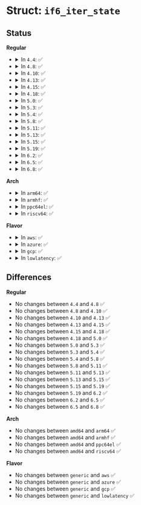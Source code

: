 # Struct: <code>if6_iter_state</code>

## Status
<b>Regular</b>
<ul>
<li>
<details>
<summary>In <code>4.4</code>: ✅</summary>

```c
struct if6_iter_state {
    struct seq_net_private p;
    int bucket;
    int offset;
};
```
</details>
</li>
<li>
<details>
<summary>In <code>4.8</code>: ✅</summary>

```c
struct if6_iter_state {
    struct seq_net_private p;
    int bucket;
    int offset;
};
```
</details>
</li>
<li>
<details>
<summary>In <code>4.10</code>: ✅</summary>

```c
struct if6_iter_state {
    struct seq_net_private p;
    int bucket;
    int offset;
};
```
</details>
</li>
<li>
<details>
<summary>In <code>4.13</code>: ✅</summary>

```c
struct if6_iter_state {
    struct seq_net_private p;
    int bucket;
    int offset;
};
```
</details>
</li>
<li>
<details>
<summary>In <code>4.15</code>: ✅</summary>

```c
struct if6_iter_state {
    struct seq_net_private p;
    int bucket;
    int offset;
};
```
</details>
</li>
<li>
<details>
<summary>In <code>4.18</code>: ✅</summary>

```c
struct if6_iter_state {
    struct seq_net_private p;
    int bucket;
    int offset;
};
```
</details>
</li>
<li>
<details>
<summary>In <code>5.0</code>: ✅</summary>

```c
struct if6_iter_state {
    struct seq_net_private p;
    int bucket;
    int offset;
};
```
</details>
</li>
<li>
<details>
<summary>In <code>5.3</code>: ✅</summary>

```c
struct if6_iter_state {
    struct seq_net_private p;
    int bucket;
    int offset;
};
```
</details>
</li>
<li>
<details>
<summary>In <code>5.4</code>: ✅</summary>

```c
struct if6_iter_state {
    struct seq_net_private p;
    int bucket;
    int offset;
};
```
</details>
</li>
<li>
<details>
<summary>In <code>5.8</code>: ✅</summary>

```c
struct if6_iter_state {
    struct seq_net_private p;
    int bucket;
    int offset;
};
```
</details>
</li>
<li>
<details>
<summary>In <code>5.11</code>: ✅</summary>

```c
struct if6_iter_state {
    struct seq_net_private p;
    int bucket;
    int offset;
};
```
</details>
</li>
<li>
<details>
<summary>In <code>5.13</code>: ✅</summary>

```c
struct if6_iter_state {
    struct seq_net_private p;
    int bucket;
    int offset;
};
```
</details>
</li>
<li>
<details>
<summary>In <code>5.15</code>: ✅</summary>

```c
struct if6_iter_state {
    struct seq_net_private p;
    int bucket;
    int offset;
};
```
</details>
</li>
<li>
<details>
<summary>In <code>5.19</code>: ✅</summary>

```c
struct if6_iter_state {
    struct seq_net_private p;
    int bucket;
    int offset;
};
```
</details>
</li>
<li>
<details>
<summary>In <code>6.2</code>: ✅</summary>

```c
struct if6_iter_state {
    struct seq_net_private p;
    int bucket;
    int offset;
};
```
</details>
</li>
<li>
<details>
<summary>In <code>6.5</code>: ✅</summary>

```c
struct if6_iter_state {
    struct seq_net_private p;
    int bucket;
    int offset;
};
```
</details>
</li>
<li>
<details>
<summary>In <code>6.8</code>: ✅</summary>

```c
struct if6_iter_state {
    struct seq_net_private p;
    int bucket;
    int offset;
};
```
</details>
</li>
</ul>
<b>Arch</b>
<ul>
<li>
<details>
<summary>In <code>arm64</code>: ✅</summary>

```c
struct if6_iter_state {
    struct seq_net_private p;
    int bucket;
    int offset;
};
```
</details>
</li>
<li>
<details>
<summary>In <code>armhf</code>: ✅</summary>

```c
struct if6_iter_state {
    struct seq_net_private p;
    int bucket;
    int offset;
};
```
</details>
</li>
<li>
<details>
<summary>In <code>ppc64el</code>: ✅</summary>

```c
struct if6_iter_state {
    struct seq_net_private p;
    int bucket;
    int offset;
};
```
</details>
</li>
<li>
<details>
<summary>In <code>riscv64</code>: ✅</summary>

```c
struct if6_iter_state {
    struct seq_net_private p;
    int bucket;
    int offset;
};
```
</details>
</li>
</ul>
<b>Flavor</b>
<ul>
<li>
<details>
<summary>In <code>aws</code>: ✅</summary>

```c
struct if6_iter_state {
    struct seq_net_private p;
    int bucket;
    int offset;
};
```
</details>
</li>
<li>
<details>
<summary>In <code>azure</code>: ✅</summary>

```c
struct if6_iter_state {
    struct seq_net_private p;
    int bucket;
    int offset;
};
```
</details>
</li>
<li>
<details>
<summary>In <code>gcp</code>: ✅</summary>

```c
struct if6_iter_state {
    struct seq_net_private p;
    int bucket;
    int offset;
};
```
</details>
</li>
<li>
<details>
<summary>In <code>lowlatency</code>: ✅</summary>

```c
struct if6_iter_state {
    struct seq_net_private p;
    int bucket;
    int offset;
};
```
</details>
</li>
</ul>

## Differences
<b>Regular</b>
<ul>
<li>
No changes between <code>4.4</code> and <code>4.8</code> ✅
</li>
<li>
No changes between <code>4.8</code> and <code>4.10</code> ✅
</li>
<li>
No changes between <code>4.10</code> and <code>4.13</code> ✅
</li>
<li>
No changes between <code>4.13</code> and <code>4.15</code> ✅
</li>
<li>
No changes between <code>4.15</code> and <code>4.18</code> ✅
</li>
<li>
No changes between <code>4.18</code> and <code>5.0</code> ✅
</li>
<li>
No changes between <code>5.0</code> and <code>5.3</code> ✅
</li>
<li>
No changes between <code>5.3</code> and <code>5.4</code> ✅
</li>
<li>
No changes between <code>5.4</code> and <code>5.8</code> ✅
</li>
<li>
No changes between <code>5.8</code> and <code>5.11</code> ✅
</li>
<li>
No changes between <code>5.11</code> and <code>5.13</code> ✅
</li>
<li>
No changes between <code>5.13</code> and <code>5.15</code> ✅
</li>
<li>
No changes between <code>5.15</code> and <code>5.19</code> ✅
</li>
<li>
No changes between <code>5.19</code> and <code>6.2</code> ✅
</li>
<li>
No changes between <code>6.2</code> and <code>6.5</code> ✅
</li>
<li>
No changes between <code>6.5</code> and <code>6.8</code> ✅
</li>
</ul>
<b>Arch</b>
<ul>
<li>
No changes between <code>amd64</code> and <code>arm64</code> ✅
</li>
<li>
No changes between <code>amd64</code> and <code>armhf</code> ✅
</li>
<li>
No changes between <code>amd64</code> and <code>ppc64el</code> ✅
</li>
<li>
No changes between <code>amd64</code> and <code>riscv64</code> ✅
</li>
</ul>
<b>Flavor</b>
<ul>
<li>
No changes between <code>generic</code> and <code>aws</code> ✅
</li>
<li>
No changes between <code>generic</code> and <code>azure</code> ✅
</li>
<li>
No changes between <code>generic</code> and <code>gcp</code> ✅
</li>
<li>
No changes between <code>generic</code> and <code>lowlatency</code> ✅
</li>
</ul>
